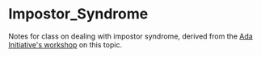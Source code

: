 # Impostor_Syndrome
Notes for class on dealing with impostor syndrome, derived from the [Ada Initiative's workshop](http://adainitiative.org/continue-our-work/impostor-syndrome-training) on this topic.
